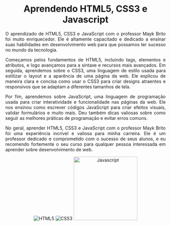 <h1 align="center">Aprendendo HTML5, CSS3 e Javascript</h1>

<div align="justify">
  
<p>O aprendizado de HTML5, CSS3 e JavaScript com o professor Mayk Brito foi muito enriquecedor. Ele é altamente capacitado e dedicado a ensinar suas habilidades em desenvolvimento web para que possamos ter sucesso no mundo da tecnologia.</p>

<p>Começamos pelos fundamentos de HTML5, incluindo tags, elementos e atributos, e logo avançamos para a sintaxe e recursos mais avançados. Em seguida, aprendemos sobre o CSS3, uma linguagem de estilo usada para estilizar o layout e a aparência de uma página da web. Ele explicou de maneira clara e concisa como usar o CSS3 para criar designs atraentes e responsivos que se adaptam a diferentes tamanhos de tela.</p>

<p>Por fim, aprendemos sobre JavaScript, uma linguagem de programação usada para criar interatividade e funcionalidade nas páginas da web. Ele nos ensinou como escrever códigos JavaScript para criar efeitos visuais, validar formulários e muito mais. Deu também dicas valiosas sobre como seguir as melhores práticas de programação e evitar erros comuns.</p>

<p >No geral, aprender HTML5, CSS3 e JavaScript com o professor Mayk Brito foi uma experiência incrível e valiosa para minha carreira. Ele é um professor dedicado e comprometido com o sucesso de seus alunos, e eu recomendo fortemente o seu curso para qualquer pessoa interessada em aprender sobre desenvolvimento de web.</p>

</div>

<div align="center">
 <img src="https://github.com/hochiminh1996/html5-css3-study/blob/master/Modulo_1/img/html-5.png" title="HTML5">
 <img src="https://github.com/hochiminh1996/html5-css3-study/blob/master/Modulo_1/img/css-3.png" title="CSS3">
 <img src="https://cdn-icons-png.flaticon.com/512/919/919828.png" height="200" width="200" title="Javascript">
</div>

